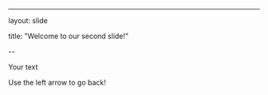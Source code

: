 ---

layout: slide

title: "Welcome to our second slide!"

--

Your text

Use the left arrow to go back!
